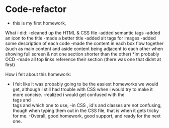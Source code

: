 # Code-refactor

* this is my first homework,

What i did: 
-cleaned up the HTML & CSS file
-added semantic tags
-added an icon to the title
-made a better title
-added alt tags for images
-added some description of each code
-made the content in each box flow together (such as main content and aside content being adjacent to each other when showing full screen & not one section shorter than the other) *im probably OCD
-made all top links reference their section (there was one that didnt at first)

How i felt about this homework:
- I felt like it was probably going to be the easiest homeworks we would get, although I still had trouble with CSS when i would try to make it more concise.
-realized i would get confused with the <div> tags and <section> tags and which one to use,
-in CSS , id's and classes are not confusing, though when typing them out in the CSS file, that is when it gets tricky for me.
-Overall, good homework, good support, and ready for the next one.
